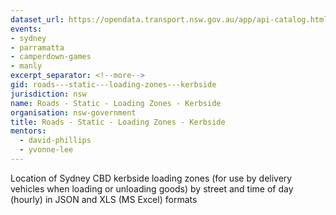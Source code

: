 ```yaml
---
dataset_url: https://opendata.transport.nsw.gov.au/app/api-catalog.html
events:
- sydney
- parramatta
- camperdown-games
- manly
excerpt_separator: <!--more-->
gid: roads---static---loading-zones---kerbside
jurisdiction: nsw
name: Roads - Static - Loading Zones - Kerbside
organisation: nsw-government
title: Roads - Static - Loading Zones - Kerbside
mentors:
  - david-phillips
  - yvonne-lee
---
```


Location of Sydney CBD kerbside loading zones (for use by delivery vehicles when loading or unloading goods) by street and time of day (hourly) in JSON and XLS (MS Excel) formats